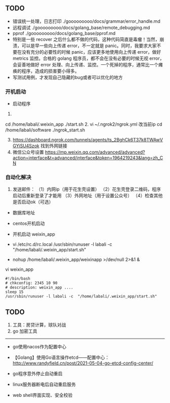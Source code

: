 
## TODO
+ 错误统一处理，日志打印
  ./gooooooooo/docs/grammar/error_handle.md
+ 远程调试
  ./gooooooooo/docs/golang_base/remote_debugging.md
+ pprof
  ./gooooooooo/docs/golang_base/pprof.md
+ 特别是一些 recover 之后什么都不做的代码，这种代码简直是毒瘤！当然，崩溃，可以是早一些向上传递 error，不一定就是 panic。同时，我要求大家不要在没有充分的必要性的时候 panic，应该更多地使用向上传递 error，做好 metrics 监控。合格的 golang 程序员，都不会在没有必要的时候无视 error，会妥善地做好 error 处理、向上传递、监控。一个死掉的程序，通常比一个瘫痪的程序，造成的损害要小得多。
+ 写测试用例，才发现自己隐藏的bug或者可以优化的地方


### 开机启动

+ 启动程序
1.
cd /home/labali/.weixin_app
./start.sh
2.
vi ~/.ngrok2/ngrok.yml
改当前ip
cd /home/labali/software
./ngrok_start.sh

3. https://dashboard.ngrok.com/tunnels/agents/ts_2BghCk6T37k8TWAwVGYiSU4Szok
   找到外网链接
4. 微信公众号设置
   https://mp.weixin.qq.com/advanced/advanced?action=interface&t=advanced/interface&token=1964219243&lang=zh_CN


### 自动化解决
1. 发送邮件：
   （1）内网ip（用于花生壳设置）
   （2）花生壳登录二维码，程序启动后重新登录了才能用
   （3）外网地址（用于设置公众号）
   （4）检查其他是否启动ok（可选）


+ 数据库地址

+ centos开机启动
+ 开机启动 weixin_app
+ vi /etc/rc.d/rc.local
  /usr/sbin/runuser -l labali -c  "/home/labali/.weixin_app/start.sh"
+ nohup /home/labali/.weixin_app/weixinapp >/dev/null 2>&1 &

vi weixin_app
```shell
#!/bin/bash
# chkconfig: 2345 10 90
# description: weixin_app ....
sleep 15
/usr/sbin/runuser -l labali -c  "/home/labali/.weixin_app/start.sh"
```


## TODO
1. 工具：房贷计算，球队对战
2. go 加密工具 

---

+ go使用nacos作为配置中心
+ 【Golang】使用Go语言操作etcd——配置中心：<http://www.randyfield.cn/post/2021-05-04-go-etcd-config-center/>

+ go程序意外停止自动重启
+ linux服务器断电后自动重启服务
+ web shell界面实现、安全校验